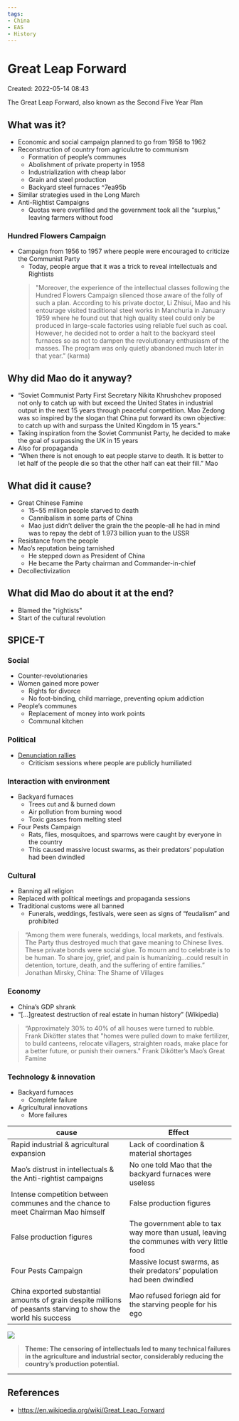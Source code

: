 ```yaml
---
tags:
- China
- EAS
- History
---
```

# Great Leap Forward 
Created: 2022-05-14 08:43  

The Great Leap Forward, also known as the Second Five Year Plan 

## What was it?
- Economic and social campaign planned to go from 1958 to 1962 
- Reconstruction of country from agriculutre to communism 
	- Formation of people’s communes 
	- Abolishment of private property in 1958 
	- Industrialization with cheap labor 
	- Grain and steel production 
	- Backyard steel furnaces  ^7ea95b
- Similar strategies used in the Long March 
- Anti-Rightist Campaigns 
	- Quotas were overfilled and the government took all the “surplus,” leaving farmers without food 
### Hundred Flowers Campaign 
- Campaign from 1956 to 1957 where people were encouraged to criticize the Communist Party 
	- Today, people argue that it was a trick to reveal intellectuals and Rightists 
    >"Moreover, the experience of the intellectual classes following the Hundred Flowers Campaign silenced those aware of the folly of such a plan. According to his private doctor, Li Zhisui, Mao and his entourage visited traditional steel works in Manchuria in January 1959 where he found out that high quality steel could only be produced in large-scale factories using reliable fuel such as coal. However, he decided not to order a halt to the backyard steel furnaces so as not to dampen the revolutionary enthusiasm of the masses. The program was only quietly abandoned much later in that year.” (karma)

## Why did Mao do it anyway? 
- “Soviet Communist Party First Secretary Nikita Khrushchev proposed not only to catch up with but exceed the United States in industrial output in the next 15 years through peaceful competition. Mao Zedong was so inspired by the slogan that China put forward its own objective: to catch up with and surpass the United Kingdom in 15 years.” 
- Taking inspiration from the Soviet Communist Party, he decided to make the goal of surpassing the UK in 15 years 
- Also for propaganda 
- “When there is not enough to eat people starve to death. It is better to let half of the people die so that the other half can eat their fill.” Mao

## What did it cause? 
- Great Chinese Famine 
	- 15~55 million people starved to death 
	- Cannibalism in some parts of China 
	- Mao just didn’t deliver the grain the the people–all he had in mind was to repay the debt of 1.973 billion yuan to the USSR 
- Resistance from the people 
- Mao’s reputation being tarnished 
	- He stepped down as President of China 
	- He became the Party chairman and Commander-in-chief 
- Decollectivization 

## What did Mao do about it at the end? 
- Blamed the "rightists"
- Start of the cultural revolution 

## SPICE-T 
### Social 
- Counter-revolutionaries 
- Women gained more power 
	- Rights for divorce 
	- No foot-binding, child marriage, preventing opium addiction 
- People’s communes 
	- Replacement of money into work points 
	- Communal kitchen

### Political 
- [Denunciation rallies ](https://en.wikipedia.org/wiki/Struggle_session)
	- Criticism sessions where people are publicly humiliated 

### Interaction with environment 
- Backyard furnaces 
	- Trees cut and & burned down 
	- Air pollution from burning wood 
	- Toxic gasses from melting steel 
- Four Pests Campaign 
	- Rats, flies, mosquitoes, and sparrows were caught by everyone in the country 
	- This caused massive locust swarms, as their predators’ population had been dwindled 

### Cultural 
- Banning all religion 
- Replaced with political meetings and propaganda sessions 
- Traditional customs were all banned 
	- Funerals, weddings, festivals, were seen as signs of “feudalism” and prohibited 
>“Among them were funerals, weddings, local markets, and festivals. The Party thus destroyed much that gave meaning to Chinese lives. These private bonds were social glue. To mourn and to celebrate is to be human. To share joy, grief, and pain is humanizing…could result in detention, torture, death, and the suffering of entire families.” Jonathan Mirsky, China: The Shame of Villages 

### Economy 
- China’s GDP shrank 
- “[...]greatest destruction of real estate in human history” (Wikipedia) 
>“Approximately 30% to 40% of all houses were turned to rubble. Frank Dikötter states that "homes were pulled down to make fertilizer, to build canteens, relocate villagers, straighten roads, make place for a better future, or punish their owners." Frank Dikötter’s Mao’s Great Famine 

### Technology & innovation 
- Backyard furnaces 
	- Complete failure 
- Agricultural innovations 
	- More failures 

| cause                                                                                                           | Effect                                                                                     |
| --------------------------------------------------------------------------------------------------------------- | ------------------------------------------------------------------------------------------ |
| Rapid industrial & agricultural expansion                                                                       | Lack of coordination & material shortages                                                  |
| Mao’s distrust in intellectuals & the Anti-rightist campaigns                                                   | No one told Mao that the backyard furnaces were useless                                    |
| Intense competition between communes and the chance to meet Chairman Mao himself                                | False production figures                                                                   |
| False production figures                                                                                        | The government able to tax way more than usual, leaving the communes with very little food |
| Four Pests Campaign                                                                                             | Massive locust swarms, as their predators’ population had been dwindled                    |
| China exported substantial amounts of grain despite millions of peasants starving to show the world his success | Mao refused foriegn aid for the starving people for his ego                                |

**[![](https://lh4.googleusercontent.com/uyIA4dj8akm3zV9U4zKjrB3L3U6MI-xW_vVS6rJH8BMok9eUKWgEb2bMl2QyrXqfXZ1h9yB6gVbxmQ2NoiFywdRcIEj2-wgW9f9-FCVYwArhm2-H-dBGUjnYbVQpS9fkXJ8olNY9Hk9thA88OA)](https://www.jstor.org/stable/651648?seq=3)**

>**Theme: The censoring of intellectuals led to many technical failures in the agriculture and industrial sector, considerably reducing the country’s production potential.**

---
## References 
- https://en.wikipedia.org/wiki/Great_Leap_Forward 
